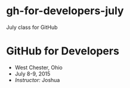 # gh-for-developers-july
July class for GitHub
# GitHub for Developers
* West Chester, Ohio
* July 8-9, 2015
* *Instructor:* Joshua
